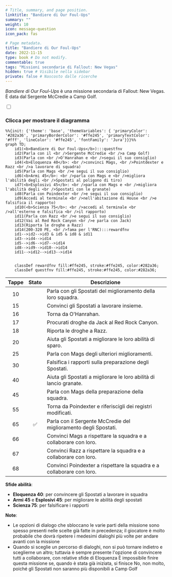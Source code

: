 ```yaml
---
# Title, summary, and page position.
linktitle: "Bandiere di Our Foul-Ups"
summary: ""
weight: 10
icon: message-question
icon_pack: fas

# Page metadata.
title: "Bandiere di Our Foul-Ups"
date: 2022-11-15
type: book # Do not modify.
commentable: true
tags: "Missioni secondarie di Fallout: New Vegas"
hidden: true # Visibile nella sidebar
private: false # Nascosto dalle ricerche
---
```


<div class="fnv">


*Bandiere di Our Foul-Ups* è una missione secondaria di Fallout: New Vegas. È data dal Sergente McCredie a Camp Golf.


<section class="chart-collapse">
<input type="checkbox" name="collapse2" id="handle2">
<h3 class="handle">
<label for="handle2">Clicca per mostrare il diagramma</label>
</h3>
<div class="content">

```mermaid
%%{init: {'theme': 'base', 'themeVariables': { 'primaryColor': '#282a36', 'primaryBorderColor': '#ffe245', 'primaryTextColor': '#fff', 'lineColor': '#ffe245', 'fontFamily': 'Jura'}}}%%
graph TD;
    id1(<b>Bandiere di Our Foul-Ups</b>):::questfnv
    id2(Parla con il <br />Sergente McCredie <br />a Camp Golf)
    id3(Parla con <br />O'Hanrahan e <br />segui il suo consiglio)
    id4(<b>Eloquenza 40</b>: <br />convinci Mags, <br />Pointdexter e Razz <br />a lavorare di squadra)
    id5(Parla con Mags <br />e segui il suo consiglio)
    id6(<b>Armi 45</b>: <br />parla con Mags e <br />migliora l'abilità degli <br />Spostati al poligono di tiro)
    id7(<b>Esplosivi 45</b>: <br />parla con Mags e <br />migliora l'abilità degli <br />Spostati con le granate) 
    id8(Parla con Poindexter <br />e segui il suo consiglio)
    id9(Accedi al terminale <br />nell'abitazione di House <br />e falsifica il rapporto)
    id10(<b>Scienza 75</b>: <br />accedi al terminale <br />all'esterno e falsifica <br />il rapporto)
    id11(Parla con Razz <br />e segui il suo consiglio)
    id12(Vai al Red Rock Canyon <br />e parla con Jack)
    id13(Riporta le droghe a Razz) 
    id14(200-320 PE, <br />fama per l'RNC):::rewardfnv
    id1-->id2-->id3 & id5 & id8 & id11
    id3-->id4-->id14
    id5-->id6-->id7-->id14
    id8-->id9-->id10-->id14
    id11-->id12-->id13-->id14

    
    classDef rewardfnv fill:#ffe245, stroke:#ffe245, color:#282a36;
    classDef questfnv fill:#ffe245, stroke:#ffe245, color:#282a36;
```

</div>
</section>

| Tappe |       Stato        | Descrizione |
|:-----:|:------------------:| ----------- |
|                           10                          |            | Parla con gli Spostati del miglioramento della loro squadra.                                                                                                                |
|                           15                          |            | Convinci gli Spostati a lavorare insieme.                                                                                                                                   |
|                           16                          |            | Torna da O'Hanrahan.                                                                                                                                                        |
|                           17                          |            | Procurati droghe da Jack al Red Rock Canyon.                                                                                                                                |
|                           18                          |            | Riporta le droghe a Razz.                                                                                                                                                   |
|                           20                          |            | Aiuta gli Spostati a migliorare le loro abilità di sparo.                                                                                                                   |
|                           25                          |            | Parla con Mags degli ulteriori miglioramenti.                                                                                                                               |
|                           30                          |            | Falsifica i rapporti sulla preparazione degli Spostati.                                                                                                                     |
|                           40                          |            | Aiuta gli Spostati a migliorare le loro abilità di lancio granate.                                                                                                          |
|                           45                          |            | Parla con Mags della preparazione della squadra.                                                                                                                            |
|                           55                          |            | Torna da Poindexter e riferiscigli dei registri modificati.                                                                                                                 |
|                           65                          | :white_check_mark: | Parla con il Sergente McCredie del miglioramento degli Spostati.                                                                                                            |
|                           66                          |            | Convinci Mags a rispettare la squadra e a collaborare con loro.                                                                                                             |
|                           67                          |            | Convinci Razz a rispettare la squadra e a collaborare con loro.                                                                                                             |
|                           68                          |            | Convinci Poindexter a rispettare la squadra e a collaborare con loro.                                                                                                       |



**Sfide abilità**:
- **Eloquenza 40**: per convincere gli Spostati a lavorare in squadra 
- **Armi 45** e **Esplosivi 45**: per migliorare le abilità degli spostati 
- **Scienza 75**: per falsificare i rapporti 



**Note**:
- Le opzioni di dialogo che sbloccano le varie parti della missione sono spesso presenti nelle scelte già fatte in precedenza; il giocatore è molto probabile che dovrà ripetere i medesimi dialoghi più volte per andare avanti con la missione 
- Quando si sceglie un percorso di dialoghi, non si può tornare indietro e sceglierne un altro; tuttavia è sempre presente l'opzione di convincere tutti a collaborare, con relative sfide di Eloquenza
È impossibile finire questa missione se, quando è stata già iniziata, si finisce No, non molto, poiché gli Spostati non saranno più disponibili a Camp Golf


</div>



